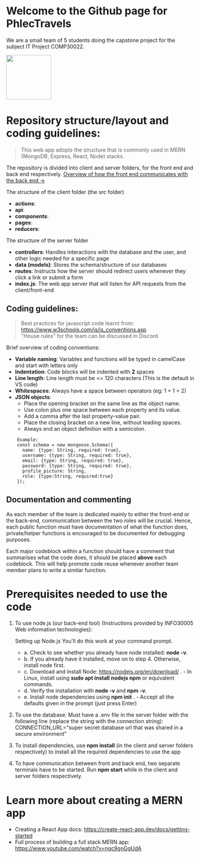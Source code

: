 # Welcome to the Github page for PhlecTravels

We are a small team of 5 students doing the capstone project for the subject IT Project COMP30022.

<img src="https://media0.giphy.com/media/BRie5xjBZcHhj06NfL/giphy.gif?cid=ecf05e47vrdv66d5e0h6v869fzqq3i365hcdsbf88hdx92sp&rid=giphy.gif" width="120" height="120" />

# Repository structure/layout and coding guidelines:

> This web app adopts the structure that is commonly used in MERN (MongoDB, Express, React, Node) stacks.

The repository is divided into client and server folders, for the front end and back end respectively.
[Overview of how the front end communicates with the back end ->](https://d33wubrfki0l68.cloudfront.net/08d01ed85246d3ece01963408572f3f6dfb49d41/4bc12/assets/images/reduxasyncdataflowdiagram-d97ff38a0f4da0f327163170ccc13e80.gif)

The structure of the client folder (the src folder)

-   **actions**:
-   **api**:
-   **components**:
-   **pages**:
-   **reducers**:

The structure of the server folder

-   **controllers**: Handles interactions with the database and the user, and other logic needed for a specific page
-   **data (models)**: Stores the schema/structure of our databases
-   **routes**: Instructs how the server should redirect users whenever they click a link or submit a form
-   **index.js**: The web app server that will listen for API requests from the client/front-end

## Coding guidelines:

> Best practices for javascript code learnt from: https://www.w3schools.com/js/js_conventions.asp \
> "House rules" for the team can be discussed in Discord

Brief overview of coding conventions:

-   **Variable naming**: Variables and functions will be typed in camelCase and start with letters only
-   **Indentation**: Code blocks will be indented with **2** spaces
-   **Line length**: Line length must be <= 120 characters (This is the default in VS code)
-   **Whitespaces**: Always have a space between operators (eg: 1 + 1 = 2)
-   **JSON objects**:
    -   Place the opening bracket on the same line as the object name.
    -   Use colon plus one space between each property and its value.
    -   Add a comma after the last property-value pair.
    -   Place the closing bracket on a new line, without leading spaces.
    -   Always end an object definition with a semicolon.

```
    Example:
    const schema = new mongoose.Schema({
      name: {type: String, required: true},
      username: {type: String, required: true},
      email: {type: String, required: true},
      password: {type: String, required: true},
      profile_picture: String,
      role: {type:String, required:true}
    });
```

## Documentation and commenting

As each member of the team is dedicated mainly to either the front-end or the back-end, communication between the two
roles will be crucial. Hence, each public function must have documentation of what the function does, private/helper
functions is encouraged to be documented for debugging purposes.

Each major codeblock within a function should have a comment that summarises what the code does, it should be placed
**above** each codeblock. This will help promote code reuse whenever another team member plans to write a similar
function.

# Prerequisites needed to use the code

1. To use node.js (our back-end tool) (Instructions provided by INFO30005 Web information technologies):

    Setting up Node.js
    You'll do this work at your command prompt.

    - a. Check to see whether you already have node installed: **node -v**.
    - b. If you already have it installed, move on to step 4. Otherwise, install node first.
    - c. Download and install Node: https://nodejs.org/en/download/ . - In Linux, install using **sudo apt install nodejs npm** or equivalent commands.
    - d. Verify the installation with **node -v** and **npm -v**.
    - e. Install node dependencies using **npm init** . - Accept all the defaults given in the prompt (just press Enter)

2. To use the database: Must have a .env file in the server folder with the following line (replace the string with the connection string):
   CONNECTION_URL="super secret database url that was shared in a secure environment"

3. To install dependencies, use **npm install** (in the client and server folders respectively) to install all the required dependencies to use the app

4. To have communication between front and back end, two separate terminals have to be started. Run **npm start** while in the client and server folders respectively.

# Learn more about creating a MERN app

-   Creating a React App docs: https://create-react-app.dev/docs/getting-started
-   Full process of building a full stack MERN app: https://www.youtube.com/watch?v=ngc9gnGgUdA
